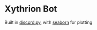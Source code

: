 # Xythrion Bot

Built in [discord.py](https://github.com/Rapptz/discord.py), with [seaborn](https://github.com/mwaskom/seaborn) for plotting
